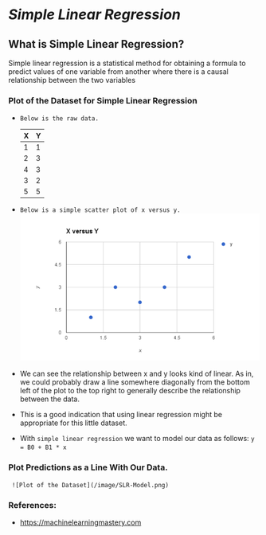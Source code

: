 # *Simple Linear Regression*
  
## What is Simple Linear Regression?  
  Simple linear regression is a statistical method for obtaining a formula to predict
values of one variable from another where there is a causal relationship between the
two variables

### Plot of the Dataset for Simple Linear Regression
   - `Below is the raw data.`
   
     X            | Y
     ------------ | -------------
     1            | 1
     2            | 3
     4            | 3
     3            | 2
     5            | 5
     
   - `Below is a simple scatter plot of x versus y.`
   ![Plot of the Dataset](/image/Dataset-SLR.png)
   - We can see the relationship between x and y looks kind of linear. As in, we could probably draw a line somewhere diagonally from the bottom left of the plot to the top right to generally describe the relationship between the data.
   - This is a good indication that using linear regression might be appropriate for this little dataset.
   - With `simple linear regression` we want to model our data as follows:
                                   `y = B0 + B1 * x`
                                   
 ### Plot Predictions as a Line With Our Data.
     ![Plot of the Dataset](/image/SLR-Model.png)
   
 ### References:  
   - https://machinelearningmastery.com
  
